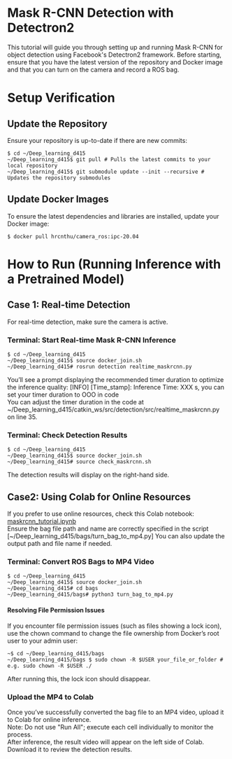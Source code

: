 # Mask R-CNN Detection with Detectron2
This tutorial will guide you through setting up and running Mask R-CNN for object detection using Facebook's Detectron2 framework. Before starting, ensure that you have the latest version of the repository and Docker image and that you can turn on the camera and record a ROS bag.
# Setup Verification

## Update the Repository
Ensure your repository is up-to-date if there are new commits:
```
$ cd ~/Deep_learning_d415
~/Deep_learning_d415$ git pull # Pulls the latest commits to your local repository
~/Deep_learning_d415$ git submodule update --init --recursive # Updates the repository submodules
```
## Update Docker Images
To ensure the latest dependencies and libraries are installed, update your Docker image:
```
$ docker pull hrcnthu/camera_ros:ipc-20.04
```

# How to Run (Running Inference with a Pretrained Model)

## Case 1: Real-time Detection
For real-time detection, make sure the camera is active. 

### Terminal: Start Real-time Mask R-CNN Inference
```
$ cd ~/Deep_learning_d415
~/Deep_learning_d415$ source docker_join.sh 
~/Deep_learning_d415# rosrun detection realtime_maskrcnn.py 
```
You’ll see a prompt displaying the recommended timer duration to optimize the inference quality:
[INFO] [Time_stamp]: Inference Time: XXX s, you can set your timer duration to OOO in code  
You can adjust the timer duration in the code at ~/Deep_learning_d415/catkin_ws/src/detection/src/realtime_maskrcnn.py on line 35.

### Terminal: Check Detection Results
```
$ cd ~/Deep_learning_d415
~/Deep_learning_d415$ source docker_join.sh 
~/Deep_learning_d415# source check_maskrcnn.sh
```
The detection results will display on the right-hand side.


## Case2: Using Colab for Online Resources
If you prefer to use online resources, check this Colab notebook: [maskrcnn_tutorial.ipynb](https://colab.research.google.com/drive/1z4wxg82yC-eabEtts8WfO-8EfFlobfLn?usp=sharing)  
Ensure the bag file path and name are correctly specified in the script [~/Deep_learning_d415/bags/turn_bag_to_mp4.py]
You can also update the output path and file name if needed.

### Terminal: Convert ROS Bags to MP4 Video
```
$ cd ~/Deep_learning_d415
~/Deep_learning_d415$ source docker_join.sh 
~/Deep_learning_d415# cd bags
~/Deep_learning_d415/bags# python3 turn_bag_to_mp4.py
```
#### Resolving File Permission Issues
If you encounter file permission issues (such as files showing a lock icon), use the chown command to change the file ownership from Docker’s root user to your admin user:
```
~$ cd ~/Deep_learning_d415/bags
~/Deep_learning_d415/bags $ sudo chown -R $USER your_file_or_folder # e.g. sudo chown -R $USER ./  
```
After running this, the lock icon should disappear.

### Upload the MP4 to Colab
Once you’ve successfully converted the bag file to an MP4 video, upload it to Colab for online inference.  
Note: Do not use "Run All"; execute each cell individually to monitor the process.  
After inference, the result video will appear on the left side of Colab. Download it to review the detection results.  